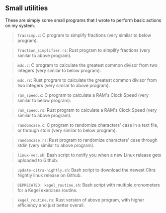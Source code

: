 ## Small utilities

These are simply some small programs that I wrote to perform basic actions on my system.

> `fracsimp.c`: C program to simplify fractions (very similar to below program).

> `fraction_simplifier.rs`: Rust program to simplify fractions (very similar to above program).

> `mdc.c`: C program to calculate the greatest common divisor from two integers (very similar to below program).

> `mdc.rs`: Rust program to calculate the greatest common divisor from two integers (very similar to above program).

> `ram_speed.c`: C program to calculate a RAM's Clock Speed (very similar to below program).

> `ram_speed.rs`: Rust program to calculate a RAM's Clock Speed (very similar to above program).

> `randomcase.c`: C program to randomize characters' case in a text file, or through stdin (very similar to below program).

> `randomcase.rs`: Rust program to randomize characters' case through stdin (very similar to above program).

> `linux-ver.sh`: Bash script to notify you when a new Linux release gets uploaded to Github.

> `update-citra-nightly.sh`: Bash script to download the newest Citra Nightly linux release on Github.

> `DEPRECATED: kegel_routine.sh`: Bash script with multiple cronometers for a Kegel exercises routine.

> `kegel_routine.rs`: Rust version of above program, with higher efficiency and just better overall.
